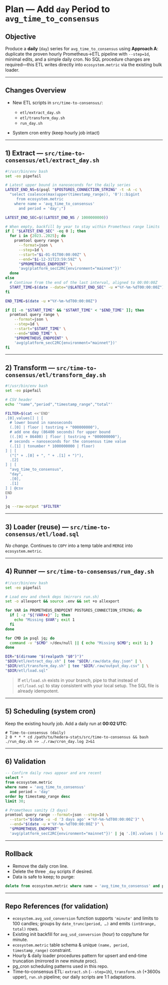 # Plan — Add `day` Period to `avg_time_to_consensus`

## Objective

Produce a **daily** (`day`) series for `avg_time_to_consensus` using **Approach A**: duplicate the proven hourly Prometheus→ETL pipeline with `--step=1d`, minimal edits, and a simple daily cron. No SQL procedure changes are required—this ETL writes directly into `ecosystem.metric` via the existing bulk loader.

---

## Changes Overview

* New ETL scripts in `src/time-to-consensus/`:

  * `etl/extract_day.sh`
  * `etl/transform_day.sh`
  * `run_day.sh`
* System cron entry (keep hourly job intact)

---

## 1) Extract — `src/time-to-consensus/etl/extract_day.sh`

```bash
#!/usr/bin/env bash
set -eo pipefail

# Latest upper bound in nanoseconds for the daily series
LATEST_END_NS=$(psql "$POSTGRES_CONNECTION_STRING" -t -A -c \
  "select coalesce(max(upper(timestamp_range)), '0')::bigint
     from ecosystem.metric
    where name = 'avg_time_to_consensus'
      and period = 'day';")

LATEST_END_SEC=$((LATEST_END_NS / 1000000000))

# When empty, backfill by year to stay within Prometheus range limits
if [ "$LATEST_END_SEC" -eq 0 ]; then
  for i in {2023..2025}; do
    promtool query range \
      --format=json \
      --step=1d \
      --start="$i-01-01T00:00:00Z" \
      --end="$i-12-31T23:59:59Z" \
      "$PROMETHEUS_ENDPOINT" \
      'avg(platform_secC2RC{environment="mainnet"})'
  done
else
  # Continue from the end of the last interval, aligned to 00:00:00Z
  START_TIME=$(date --date="@$LATEST_END_SEC" -u +"%Y-%m-%dT00:00:00Z")
fi

END_TIME=$(date -u +"%Y-%m-%dT00:00:00Z")

if [[ -n "$START_TIME" && "$START_TIME" < "$END_TIME" ]]; then
  promtool query range \
    --format=json \
    --step=1d \
    --start="$START_TIME" \
    --end="$END_TIME" \
    "$PROMETHEUS_ENDPOINT" \
    'avg(platform_secC2RC{environment="mainnet"})'
fi
```

---

## 2) Transform — `src/time-to-consensus/etl/transform_day.sh`

```bash
#!/usr/bin/env bash
set -eo pipefail

# CSV header
echo '"name","period","timestamp_range","total"'

FILTER=$(cat <<'END'
.[0].values[] | [
  # lower bound in nanoseconds
  (.[0] | floor | tostring + "000000000"),
  # add one day (86400 seconds) for upper bound
  ((.[0] + 86400) | floor | tostring + "000000000"),
  # seconds → nanoseconds for the consensus time value
  (.[1] | tonumber * 1000000000 | floor)
] | [
  ("[" + .[0] + ", " + .[1] + ")"),
  .[2]
] | [
  "avg_time_to_consensus",
  "day",
  .[0],
  .[1]
] | @csv
END
)

jq --raw-output "$FILTER"
```

---

## 3) Loader (reuse) — `src/time-to-consensus/etl/load.sql`

*No change.* Continues to `COPY` into a temp table and `MERGE` into `ecosystem.metric`.

---

## 4) Runner — `src/time-to-consensus/run_day.sh`

```bash
#!/usr/bin/env bash
set -eo pipefail

# Load env and check deps (mirrors run.sh)
set -o allexport && source .env && set +o allexport

for VAR in PROMETHEUS_ENDPOINT POSTGRES_CONNECTION_STRING; do
  if [ -z "${!VAR+x}" ]; then
    echo "Missing $VAR"; exit 1
  fi
done

for CMD in psql jq; do
  command -v "$CMD" >/dev/null || { echo "Missing $CMD"; exit 1; }
done

DIR="$(dirname "$(realpath "$0")")"
"$DIR/etl/extract_day.sh" | tee "$DIR/.raw/data_day.json" | \
"$DIR/etl/transform_day.sh" | tee "$DIR/.raw/output_day.csv" | \
"$DIR/etl/load.sql"
```

> If `etl/load.sh` exists in your branch, pipe to that instead of `etl/load.sql` to stay consistent with your local setup. The SQL file is already idempotent.

---

## 5) Scheduling (system cron)

Keep the existing hourly job. Add a daily run at **00:02 UTC**:

```cron
# Time-to-consensus (daily)
2 0 * * * cd /path/to/hedera-stats/src/time-to-consensus && bash ./run_day.sh >> ./.raw/cron_day.log 2>&1
```

---

## 6) Validation

```sql
-- Confirm daily rows appear and are recent
select *
from ecosystem.metric
where name = 'avg_time_to_consensus'
  and period = 'day'
order by timestamp_range desc
limit 30;
```

```bash
# Prometheus sanity (3 days)
promtool query range --format=json --step=1d \
  --start="$(date -u -d '3 days ago' +'%Y-%m-%dT00:00:00Z')" \
  --end="$(date -u +'%Y-%m-%dT00:00:00Z')" \
  "$PROMETHEUS_ENDPOINT" \
  'avg(platform_secC2RC{environment="mainnet"})' | jq '.[0].values | length'
```

---

## Rollback

* Remove the daily cron line.
* Delete the three `_day` scripts if desired.
* Data is safe to keep; to purge:

```sql
delete from ecosystem.metric where name = 'avg_time_to_consensus' and period = 'day';
```

---

## Repo References (for validation)

* `ecosystem.avg_usd_conversion` function supports `'minute'` and limits to 100 candles; groups by `date_trunc(period, …)` and emits `(int8range, total)` rows.
* Existing init backfill for `avg_usd_conversion` (hour) to copy/tune for minute. 
* `ecosystem.metric` table schema & unique `(name, period, timestamp_range)` constraint.
* Hourly & daily loader procedures pattern for upsert and end-time truncation (mirrored in new minute proc).
* pg_cron scheduling patterns used in this repo. 
* Time-to-consensus ETL: `extract.sh` (`--step=1h`), `transform.sh` (+3600s upper), `run.sh` pipeline; our daily scripts are 1:1 adaptations.
